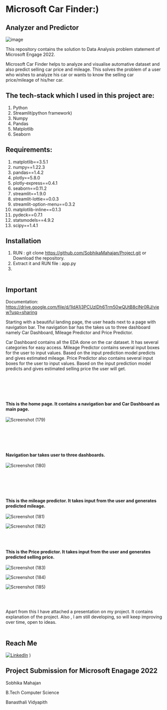 # Microsoft Car Finder:)
## Analyzer and Predictor

<!-- ![image](https://user-images.githubusercontent.com/88205144/170847949-30f8e374-7971-44f9-8936-d933af066803.png) -->
![image](https://user-images.githubusercontent.com/88205144/170847940-7133e796-7019-4bbe-af43-ac61ed04da3b.png)

This repository contains the solution to Data Analysis problem statement of Microsoft Engage 2022.

Microsoft Car Finder helps to analyze and visualise automative dataset and also predict selling car price and mileage. This solves the problem of a user who wishes to analyze his car or wants to know the selling car price/mileage of his/her car.

## The tech-stack which I used in this project are:
1) Python
2) Streamlit(python framework)
3) Numpy
4) Pandas
5) Matplotlib
6) Seaborn

## Requirements:
1) matplotlib==3.5.1
2) numpy==1.22.3
3) pandas==1.4.2
4) plotly==5.8.0
5) plotly-express==0.4.1
6) seaborn==0.11.2
7) streamlit==1.9.0
8) streamlit-lottie==0.0.3
9) streamlit-option-menu==0.3.2
10) matplotlib-inline==0.1.3
11) pydeck==0.7.1
12) statsmodels==4.9.2
13) scipy==1.4.1

## Installation
1) RUN : git clone https://github.com/SobhikaMahajan/Project.git or Download the repository.
2) Extract it and RUN file : app.py
3) <br></br>

## Important
Documentation: https://drive.google.com/file/d/1ldA1j3PCUzlDh6Trm50wQUtB8clNr0RJ/view?usp=sharing


Starting with a beautiful landing page, the user heads next to a page with navigation bar. The navigation bar has the takes us to three dashboard namely Car Dashboard, Mileage Predictor and Price Predictor.

Car Dashboard contains all the EDA done on the car dataset. It has several categories for easy access.
Mileage Predictor contains several input boxes for the user to input values. Based on the input prediction model predicts and gives estimated mileage.
Price Predictor also contains several input boxes for the user to input values. Based on the input prediction model predicts and gives estimated selling price the user will get.

<br/><br/>
<br/><br/>

**This is the home page. It contains a navigation bar and Car Dashboard as main page.**
<br/><br/>
![Screenshot (179)](https://user-images.githubusercontent.com/88205144/170849256-8ebfe427-75e6-4fc9-995c-c69c15f774c7.png)

<br/><br/>
<br/><br/>

**Navigation bar takes user to three dashboards.**
<br/><br/>
![Screenshot (180)](https://user-images.githubusercontent.com/88205144/170849266-bbe8a1ce-6182-434d-81a8-b784f4120b29.png)

<br/><br/>
<br/><br/>

**This is the mileage predictor. It takes input from the user and generates predicted mileage.**
<br/><br/>
![Screenshot (181)](https://user-images.githubusercontent.com/88205144/170849270-d66d0428-b135-4ec0-befb-7b087e5e5835.png)

![Screenshot (182)](https://user-images.githubusercontent.com/88205144/170849271-b4bd29ca-e54a-475e-aaad-1bcd3ad54098.png)
<br/><br/>
<br/><br/>

**This is the Price predictor. It takes input from the user and generates predicted selling price.**
<br/><br/>
![Screenshot (183)](https://user-images.githubusercontent.com/88205144/170849281-a0b89761-fb25-4608-83e6-1434e22bfa4d.png)

![Screenshot (184)](https://user-images.githubusercontent.com/88205144/170849283-02a2c2c0-987e-447e-af45-ba86be301f76.png)

![Screenshot (185)](https://user-images.githubusercontent.com/88205144/170849285-d544d23f-f665-40c3-ae96-ab1f126f42d3.png)

<br/><br/>

Apart from this I have attached a presentation on my project. It contains explanation of the project.
Also , I am still developing, so will keep improving over time, open to ideas.
<br/><br/>

## Reach Me
[![LinkedIn](https://img.shields.io/badge/LinkedIn-connect-blue.svg?logo=linkedin&logoColor=white)](https://www.linkedin.com/in/sobhika-mahajan-16776b1b8/) )


## Project Submission for Microsoft Enagage 2022
Sobhika Mahajan

B.Tech Computer Science

Banasthali Vidyapith
